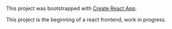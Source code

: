 This project was bootstrapped with [Create React App](https://github.com/facebook/create-react-app).

This project is the beginning of a react frontend, work in progress.
